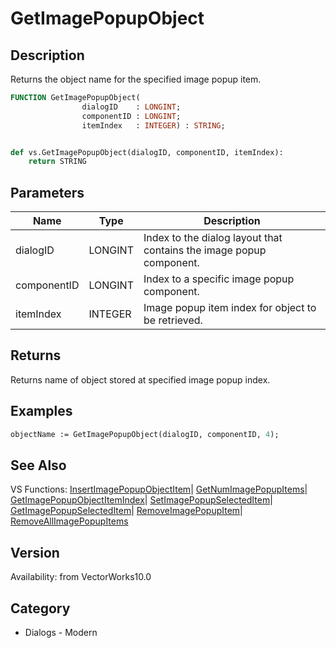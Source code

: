 # GetImagePopupObject

## Description
Returns the object name for the specified image popup item.

```pascal
FUNCTION GetImagePopupObject(
				dialogID    : LONGINT;
				componentID : LONGINT;
				itemIndex   : INTEGER) : STRING;
```

```python

def vs.GetImagePopupObject(dialogID, componentID, itemIndex):
    return STRING
```

## Parameters
|Name|Type|Description|
|---|---|---|
|dialogID|LONGINT|Index to the dialog layout that contains the image popup component.|
|componentID|LONGINT|Index to a specific image popup component.|
|itemIndex|INTEGER|Image popup item index for object to be retrieved.|

## Returns
Returns name of object stored at specified image popup index.

## Examples
```pascal
objectName := GetImagePopupObject(dialogID, componentID, 4);
```

## See Also
VS Functions:
[InsertImagePopupObjectItem](InsertImagePopupObjectItem.md)| [GetNumImagePopupItems](GetNumImagePopupItems.md)| [GetImagePopupObjectItemIndex](GetImagePopupObjectItemIndex.md)| [SetImagePopupSelectedItem](SetImagePopupSelectedItem.md)| [GetImagePopupSelectedItem](GetImagePopupSelectedItem.md)| [RemoveImagePopupItem](RemoveImagePopupItem.md)| [RemoveAllImagePopupItems](RemoveAllImagePopupItems.md)

## Version
Availability: from VectorWorks10.0
## Category
* Dialogs - Modern


